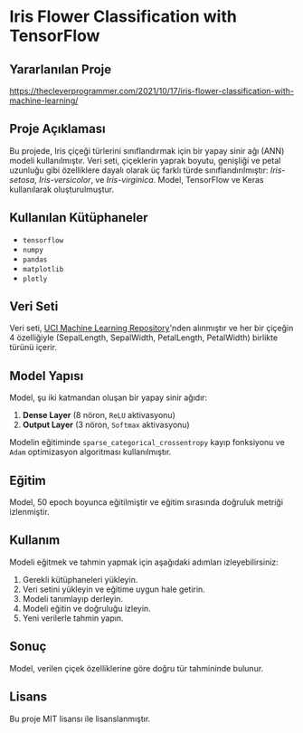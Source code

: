 # Iris Flower Classification with TensorFlow

## Yararlanılan Proje
https://thecleverprogrammer.com/2021/10/17/iris-flower-classification-with-machine-learning/

## Proje Açıklaması
Bu projede, Iris çiçeği türlerini sınıflandırmak için bir yapay sinir ağı (ANN) modeli kullanılmıştır. Veri seti, çiçeklerin yaprak boyutu, genişliği ve petal uzunluğu gibi özelliklere dayalı olarak üç farklı türde sınıflandırılmıştır: *Iris-setosa*, *Iris-versicolor*, ve *Iris-virginica*. Model, TensorFlow ve Keras kullanılarak oluşturulmuştur.

## Kullanılan Kütüphaneler
- `tensorflow`
- `numpy`
- `pandas`
- `matplotlib`
- `plotly`

## Veri Seti
Veri seti, [UCI Machine Learning Repository](https://archive.ics.uci.edu/ml/datasets/iris)'nden alınmıştır ve her bir çiçeğin 4 özelliğiyle (SepalLength, SepalWidth, PetalLength, PetalWidth) birlikte türünü içerir.

## Model Yapısı
Model, şu iki katmandan oluşan bir yapay sinir ağıdır:
1. **Dense Layer** (8 nöron, `ReLU` aktivasyonu)
2. **Output Layer** (3 nöron, `Softmax` aktivasyonu)

Modelin eğitiminde `sparse_categorical_crossentropy` kayıp fonksiyonu ve `Adam` optimizasyon algoritması kullanılmıştır.

## Eğitim
Model, 50 epoch boyunca eğitilmiştir ve eğitim sırasında doğruluk metriği izlenmiştir.

## Kullanım
Modeli eğitmek ve tahmin yapmak için aşağıdaki adımları izleyebilirsiniz:

1. Gerekli kütüphaneleri yükleyin.
2. Veri setini yükleyin ve eğitime uygun hale getirin.
3. Modeli tanımlayıp derleyin.
4. Modeli eğitin ve doğruluğu izleyin.
5. Yeni verilerle tahmin yapın.

## Sonuç
Model, verilen çiçek özelliklerine göre doğru tür tahmininde bulunur.

## Lisans
Bu proje MIT lisansı ile lisanslanmıştır.
